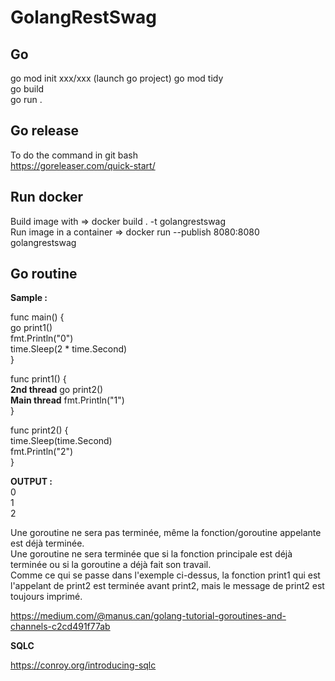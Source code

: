 # GolangRestSwag

## Go

go mod init xxx/xxx (launch go project)
go mod tidy  
go build  
go run .  

## Go release

To do the command in git bash  
https://goreleaser.com/quick-start/

## Run docker

Build image with => docker build . -t golangrestswag  
Run image in a container => docker run --publish 8080:8080  golangrestswag  

## Go routine

**Sample :** 

func main() {  
  go print1()  
  fmt.Println("0")  
  time.Sleep(2 * time.Second)  
}  

func print1() {  
**2nd thread** go print2()  
**Main thread**	fmt.Println("1")  
  }  
  
  func print2() {  
	time.Sleep(time.Second)  
	fmt.Println("2")  
  }  
  
  **OUTPUT :**  
  0  
  1  
  2  

Une goroutine ne sera pas terminée, même la fonction/goroutine appelante est déjà terminée.  
Une goroutine ne sera terminée que si la fonction principale est déjà terminée ou si la goroutine a déjà fait son travail.  
Comme ce qui se passe dans l'exemple ci-dessus, la fonction print1 qui est l'appelant de print2 est terminée avant print2, mais le message de print2 est toujours imprimé.

https://medium.com/@manus.can/golang-tutorial-goroutines-and-channels-c2cd491f77ab

**SQLC**

https://conroy.org/introducing-sqlc
